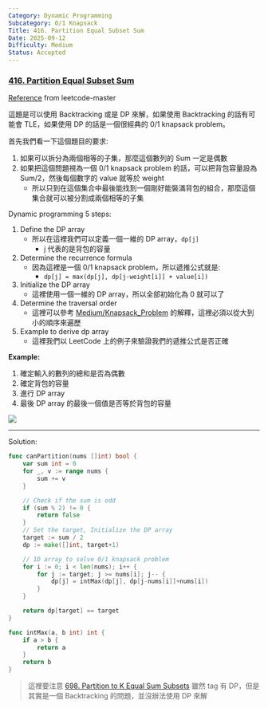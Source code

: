 ```yaml
---
Category: Dynamic Programming
Subcategory: 0/1 Knapsack
Title: 416. Partition Equal Subset Sum
Date: 2025-09-12
Difficulty: Medium
Status: Accepted
---
```

### [416. Partition Equal Subset Sum]

[Reference] from leetcode-master

這題是可以使用 Backtracking 或是 DP 來解，如果使用 Backtracking 的話有可能會 TLE，如果使用 DP 的話是一個很經典的 0/1 knapsack problem。

首先我們看一下這個題目的要求:
1.  如果可以拆分為兩個相等的子集，那麼這個數列的 Sum 一定是偶數
2.  如果把這個問題視為一個 0/1 knapsack problem 的話，可以把背包容量設為 Sum/2，然後每個數字的 value 就等於 weight
    -   所以只到在這個集合中最後能找到一個剛好能裝滿背包的組合，那麼這個集合就可以被分割成兩個相等的子集

Dynamic programming 5 steps:

1.  Define the DP array
    -   所以在這裡我們可以定義一個一維的 DP array，`dp[j]`
        -   j 代表的是背包的容量
2.  Determine the recurrence formula
    -   因為這裡是一個 0/1 knapsack problem，所以遞推公式就是:
        -   `dp[j] = max(dp[j], dp[j-weight[i]] + value[i])`
3.  Initialize the DP array
    -   這裡使用一個一維的 DP array，所以全部初始化為 0 就可以了
4.  Determine the traversal order
    -   這裡可以參考 [Medium/Knapsack_Problem] 的解釋，這裡必須以從大到小的順序來遍歷
5.  Example to derive dp array
    -   這裡我們以 LeetCode 上的例子來驗證我們的遞推公式是否正確

**Example:**

1.  確定輸入的數列的總和是否為偶數 
2.  確定背包的容量 
3.  進行 DP array
4.  最後 DP array 的最後一個值是否等於背包的容量

![](https://camo.githubusercontent.com/1d7435a66b1577cb90c8b5abfb1297adbd0919cfcc1eb3f9bf95576013d9d3cd/68747470733a2f2f636f64652d7468696e6b696e672d313235333835353039332e66696c652e6d7971636c6f75642e636f6d2f706963732f32303231303131303130343234303534352e706e67)


---

Solution:

```go
func canPartition(nums []int) bool {
	var sum int = 0
	for _, v := range nums {
		sum += v
	}

    // Check if the sum is odd
	if (sum % 2) != 0 {
		return false
	}
    // Set the target, Initialize the DP array
	target := sum / 2
	dp := make([]int, target+1)

    // 1D array to solve 0/1 knapsack problem
	for i := 0; i < len(nums); i++ {
		for j := target; j >= nums[i]; j-- {
			dp[j] = intMax(dp[j], dp[j-nums[i]]+nums[i])
		}
	}

	return dp[target] == target
}

func intMax(a, b int) int {
	if a > b {
		return a
	}
	return b
}
```

[416. Partition Equal Subset Sum]: https://leetcode.com/problems/partition-equal-subset-sum/
[Medium/Knapsack_Problem]: ./Knapsack_Problem.md

[Reference]: https://github.com/youngyangyang04/leetcode-master/blob/master/problems/0416.%E5%88%86%E5%89%B2%E7%AD%89%E5%92%8C%E5%AD%90%E9%9B%86.md

> 這裡要注意 [698. Partition to K Equal Sum Subsets] 雖然 tag 有 DP，但是其實是一個 Backtracking 的問題，並沒辦法使用 DP 來解


[698. Partition to K Equal Sum Subsets]: https://leetcode.com/problems/partition-to-k-equal-sum-subsets/
